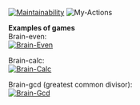 [![Maintainability](https://api.codeclimate.com/v1/badges/a99a88d28ad37a79dbf6/maintainability)](https://codeclimate.com/github/codeclimate/codeclimate/maintainability)
![My-Actions](https://github.com/eisenstern/php-project-lvl1/workflows/My-Actions/badge.svg)

**Examples of games**\
Brain-even:\
[![Brain-Even](https://asciinema.org/a/cFq6KD3Lmr2ecgLKprgxWfIhV.svg)](https://asciinema.org/a/cFq6KD3Lmr2ecgLKprgxWfIhV)

Brain-calc:\
[![Brain-Calc](https://asciinema.org/a/TmmVPyAzct77IPsi7QdBOTah4.svg)](https://asciinema.org/a/TmmVPyAzct77IPsi7QdBOTah4)

Brain-gcd (greatest common divisor):\
[![Brain-Gcd](https://asciinema.org/a/keNy0MiV9JLo8ckoc7TTIDj18.svg)](https://asciinema.org/a/keNy0MiV9JLo8ckoc7TTIDj18)
